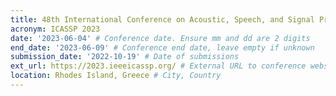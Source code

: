 ```yaml
---
title: 48th International Conference on Acoustic, Speech, and Signal Processing
acronym: ICASSP 2023
date: '2023-06-04' # Conference date. Ensure mm and dd are 2 digits
end_date: '2023-06-09' # Conference end date, leave empty if unknown
submission_date: '2022-10-19' # Date of submissions
ext_url: https://2023.ieeeicassp.org/ # External URL to conference website
location: Rhodes Island, Greece # City, Country
---
```

